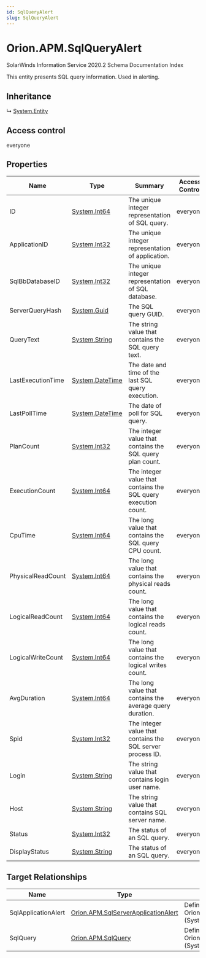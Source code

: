 ```yaml
---
id: SqlQueryAlert
slug: SqlQueryAlert
---
```


# Orion.APM.SqlQueryAlert

SolarWinds Information Service 2020.2 Schema Documentation Index

This entity presents SQL query information. Used in alerting.

## Inheritance

↳ [System.Entity](./../System/Entity)

## Access control

everyone

## Properties

| Name | Type | Summary | Access Control |
| ------ | ------ | ------ | ------ |
| ID | [System.Int64](https://docs.microsoft.com/en-us/dotnet/api/system.int64) | The unique integer representation of SQL query. | everyone |
| ApplicationID | [System.Int32](https://docs.microsoft.com/en-us/dotnet/api/system.int32) | The unique integer representation of application. | everyone |
| SqlBbDatabaseID | [System.Int32](https://docs.microsoft.com/en-us/dotnet/api/system.int32) | The unique integer representation of SQL database. | everyone |
| ServerQueryHash | [System.Guid](https://docs.microsoft.com/en-us/dotnet/api/system.guid) | The SQL query GUID. | everyone |
| QueryText | [System.String](https://docs.microsoft.com/en-us/dotnet/api/system.string) | The string value that contains the SQL query text. | everyone |
| LastExecutionTime | [System.DateTime](https://docs.microsoft.com/en-us/dotnet/api/system.datetime) | The date and time of the last SQL query execution. | everyone |
| LastPollTime | [System.DateTime](https://docs.microsoft.com/en-us/dotnet/api/system.datetime) | The date of poll for SQL query. | everyone |
| PlanCount | [System.Int32](https://docs.microsoft.com/en-us/dotnet/api/system.int32) | The integer value that contains the SQL query plan count. | everyone |
| ExecutionCount | [System.Int64](https://docs.microsoft.com/en-us/dotnet/api/system.int64) | The integer value that contains the SQL query execution count. | everyone |
| CpuTime | [System.Int64](https://docs.microsoft.com/en-us/dotnet/api/system.int64) | The long value that contains the SQL query CPU count. | everyone |
| PhysicalReadCount | [System.Int64](https://docs.microsoft.com/en-us/dotnet/api/system.int64) | The long value that contains the physical reads count. | everyone |
| LogicalReadCount | [System.Int64](https://docs.microsoft.com/en-us/dotnet/api/system.int64) | The long value that contains the logical reads count. | everyone |
| LogicalWriteCount | [System.Int64](https://docs.microsoft.com/en-us/dotnet/api/system.int64) | The long value that contains the logical writes count. | everyone |
| AvgDuration | [System.Int64](https://docs.microsoft.com/en-us/dotnet/api/system.int64) | The long value that contains the average query duration. | everyone |
| Spid | [System.Int32](https://docs.microsoft.com/en-us/dotnet/api/system.int32) | The integer value that contains the SQL server process ID. | everyone |
| Login | [System.String](https://docs.microsoft.com/en-us/dotnet/api/system.string) | The string value that contains login user name. | everyone |
| Host | [System.String](https://docs.microsoft.com/en-us/dotnet/api/system.string) | The string value that contains SQL server name. | everyone |
| Status | [System.Int32](https://docs.microsoft.com/en-us/dotnet/api/system.int32) | The status of an SQL query. | everyone |
| DisplayStatus | [System.String](https://docs.microsoft.com/en-us/dotnet/api/system.string) | The status of an SQL query. | everyone |

## Target Relationships

| Name | Type | Notes |
| ------ | ------ | ------ |
| SqlApplicationAlert | [Orion.APM.SqlServerApplicationAlert](./../Orion.APM/SqlServerApplicationAlert) | Defined by relationship Orion.APM.SqlServerApplicationAlertHostsSqlQueryAlert (System.Hosting) |
| SqlQuery | [Orion.APM.SqlQuery](./../Orion.APM/SqlQuery) | Defined by relationship Orion.APM.SqlQueryAlertReferencesSqlQuery (System.Reference) |

